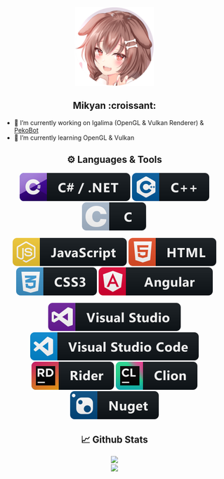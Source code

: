 
<p align="center">
  <img src="https://github.com/Mikyan0207/Mikyan0207/blob/master/icon_github.png" width="180" height="180">
  <h2 align="center">Mikyan :croissant:</h2
</p>

- 🔭 I’m currently working on Igalima (OpenGL & Vulkan Renderer) & [PekoBot](https://github.com/PekoBot-Inc)
- 🌱 I’m currently learning OpenGL & Vulkan

<h2 align="center">⚙️ Languages & Tools</h2>
<p align="center">
  <img src="https://github.com/Mikyan0207/Mikyan0207/blob/master/images/csharp_dotnet.svg"/>
  <img src="https://github.com/Mikyan0207/Mikyan0207/blob/master/images/cpp.svg"/>
  <img src="https://github.com/Mikyan0207/Mikyan0207/blob/master/images/c.svg"/>
</p>
<p align="center">
  <img src="https://github.com/Mikyan0207/Mikyan0207/blob/master/images/js.svg"/>
  <img src="https://github.com/Mikyan0207/Mikyan0207/blob/master/images/html.svg"/>
  <img src="https://github.com/Mikyan0207/Mikyan0207/blob/master/images/css3.svg"/>
  <img src="https://github.com/Mikyan0207/Mikyan0207/blob/master/images/angular2.svg"/>
</p>
<p align="center">
  <img src="https://github.com/Mikyan0207/Mikyan0207/blob/master/images/visualstudio.svg"/>
  <img src="https://github.com/Mikyan0207/Mikyan0207/blob/master/images/visualstudio_code.svg"/>
  <img src="https://github.com/Mikyan0207/Mikyan0207/blob/master/images/jetbrains_rider.svg"/>
  <img src="https://github.com/Mikyan0207/Mikyan0207/blob/master/images/jetbrains_clion.svg"/>
  <img src="https://github.com/Mikyan0207/Mikyan0207/blob/master/images/nuget.svg"/>
</p>

<h2 align="center">📈 Github Stats</h2>
<p align="center">
    <image src="https://github-readme-stats-zeta-wine.vercel.app/api?username=Mikyan0207&show_icons=true&theme=tokyonight&hide_title=true&include_all_commits=true"><br>
    <image src="https://github-readme-stats-zeta-wine.vercel.app/api/top-langs/?username=Mikyan0207&hide=objective-c,makefile&layout=compact&theme=tokyonight"><br>
</p>
